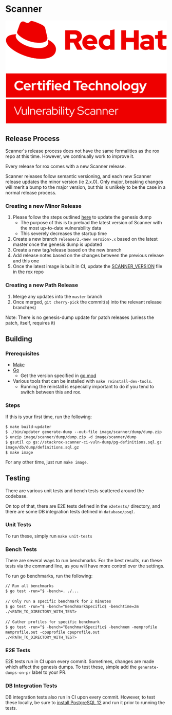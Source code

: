 # Scanner

![Red Hat Certified Image Scanner](img/Logo-Red_Hat-Certified_Technology-Vulnerability_Scanner-A-Red-RGB.png)

## Release Process

Scanner's release process does not have the same formalities as the rox repo at this time.
However, we continually work to improve it.

Every release for rox comes with a new Scanner release.

Scanner releases follow semantic versioning, and each new Scanner release updates the minor version (ie 2.x.0).
Only major, breaking changes will merit a bump to the major version, but this is unlikely to be the case in a normal release process.

### Creating a new Minor Release

1. Please follow the steps outlined [here](https://stack-rox.atlassian.net/wiki/spaces/ENGKB/pages/991363095/How+to+update+the+scanner+genesis+dump) to update the genesis dump
    * The purpose of this is to preload the latest version of Scanner with the most up-to-date vulnerability data
    * This severely decreases the startup time
1. Create a new branch `release/2.<new version>.x` based on the latest master once the genesis dump is updated
1. Create a new tag/release based on the new branch
1. Add release notes based on the changes between the previous release and this one
1. Once the latest image is built in CI, update the [SCANNER_VERSION](https://github.com/stackrox/rox/blob/master/SCANNER_VERSION) file in the rox repo

### Creating a new Path Release

1. Merge any updates into the `master` branch
1. Once merged, `git cherry-pick` the commit(s) into the relevant release branch(es)

Note: There is no genesis-dump update for patch releases (unless the patch, itself, requires it)

## Building

### Prerequisites

* [Make](https://www.gnu.org/software/make/)
* [Go](https://golang.org/dl/)
    * Get the version specified in [go.mod](go.mod)
* Various tools that can be installed with `make reinstall-dev-tools`.
    * Running the reinstall is especially important to do if you tend to switch between this and rox.

### Steps

If this is your first time, run the following:

```
$ make build-updater
$ ./bin/updater generate-dump --out-file image/scanner/dump/dump.zip
$ unzip image/scanner/dump/dump.zip -d image/scanner/dump
$ gsutil cp gs://stackrox-scanner-ci-vuln-dump/pg-definitions.sql.gz image/db/dump/definitions.sql.gz
$ make image
```

For any other time, just run `make image`.

## Testing

There are various unit tests and bench tests scattered around the codebase.

On top of that, there are E2E tests defined in the `e2etests/` directory,
and there are some DB integration tests defined in `database/psql`.

### Unit Tests

To run these, simply run `make unit-tests`

### Bench Tests

There are several ways to run benchmarks. For the best results, run these tests via
the command line, as you will have more control over the settings.

To run go benchmarks, run the following:

```
// Run all benchmarks
$ go test -run=^$ -bench=. ./...

// Only run a specific benchmark for 2 minutes
$ go test -run=^$ -bench=^BenchmarkSpecific$ -benchtime=2m ./<PATH_TO_DIRECTORY_WITH_TEST>

// Gather profiles for specific benchmark
$ go test -run=^$ -bench=^BenchmarkSpecific$ -benchmem -memprofile memprofile.out -cpuprofile cpuprofile.out ./<PATH_TO_DIRECTORY_WITH_TEST>
```

### E2E Tests

E2E tests run in CI upon every commit. Sometimes,
changes are made which affect the genesis dumps. To test these,
simple add the `generate-dumps-on-pr` label to your PR.

### DB Integration Tests

DB integration tests also run in CI upon every commit.
However, to test these locally, be sure to [install PostgreSQL 12](https://postgresapp.com/downloads.html)
and run it prior to running the tests.
